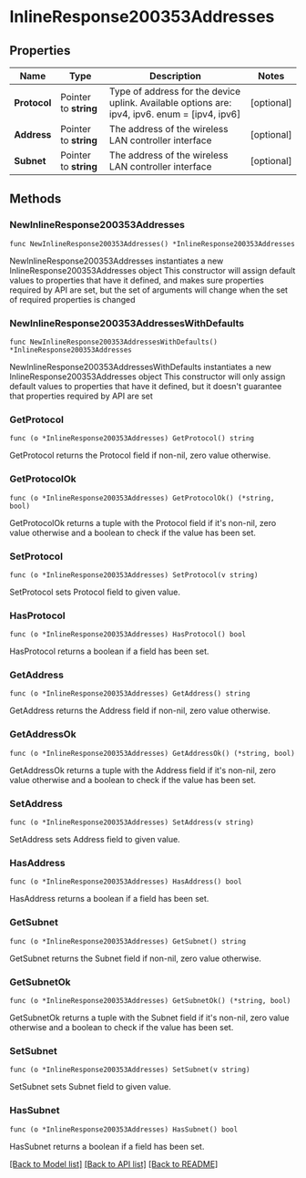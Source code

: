 # InlineResponse200353Addresses

## Properties

Name | Type | Description | Notes
------------ | ------------- | ------------- | -------------
**Protocol** | Pointer to **string** | Type of address for the device uplink. Available options are: ipv4, ipv6. enum &#x3D; [ipv4, ipv6] | [optional] 
**Address** | Pointer to **string** | The address of the wireless LAN controller interface | [optional] 
**Subnet** | Pointer to **string** | The address of the wireless LAN controller interface | [optional] 

## Methods

### NewInlineResponse200353Addresses

`func NewInlineResponse200353Addresses() *InlineResponse200353Addresses`

NewInlineResponse200353Addresses instantiates a new InlineResponse200353Addresses object
This constructor will assign default values to properties that have it defined,
and makes sure properties required by API are set, but the set of arguments
will change when the set of required properties is changed

### NewInlineResponse200353AddressesWithDefaults

`func NewInlineResponse200353AddressesWithDefaults() *InlineResponse200353Addresses`

NewInlineResponse200353AddressesWithDefaults instantiates a new InlineResponse200353Addresses object
This constructor will only assign default values to properties that have it defined,
but it doesn't guarantee that properties required by API are set

### GetProtocol

`func (o *InlineResponse200353Addresses) GetProtocol() string`

GetProtocol returns the Protocol field if non-nil, zero value otherwise.

### GetProtocolOk

`func (o *InlineResponse200353Addresses) GetProtocolOk() (*string, bool)`

GetProtocolOk returns a tuple with the Protocol field if it's non-nil, zero value otherwise
and a boolean to check if the value has been set.

### SetProtocol

`func (o *InlineResponse200353Addresses) SetProtocol(v string)`

SetProtocol sets Protocol field to given value.

### HasProtocol

`func (o *InlineResponse200353Addresses) HasProtocol() bool`

HasProtocol returns a boolean if a field has been set.

### GetAddress

`func (o *InlineResponse200353Addresses) GetAddress() string`

GetAddress returns the Address field if non-nil, zero value otherwise.

### GetAddressOk

`func (o *InlineResponse200353Addresses) GetAddressOk() (*string, bool)`

GetAddressOk returns a tuple with the Address field if it's non-nil, zero value otherwise
and a boolean to check if the value has been set.

### SetAddress

`func (o *InlineResponse200353Addresses) SetAddress(v string)`

SetAddress sets Address field to given value.

### HasAddress

`func (o *InlineResponse200353Addresses) HasAddress() bool`

HasAddress returns a boolean if a field has been set.

### GetSubnet

`func (o *InlineResponse200353Addresses) GetSubnet() string`

GetSubnet returns the Subnet field if non-nil, zero value otherwise.

### GetSubnetOk

`func (o *InlineResponse200353Addresses) GetSubnetOk() (*string, bool)`

GetSubnetOk returns a tuple with the Subnet field if it's non-nil, zero value otherwise
and a boolean to check if the value has been set.

### SetSubnet

`func (o *InlineResponse200353Addresses) SetSubnet(v string)`

SetSubnet sets Subnet field to given value.

### HasSubnet

`func (o *InlineResponse200353Addresses) HasSubnet() bool`

HasSubnet returns a boolean if a field has been set.


[[Back to Model list]](../README.md#documentation-for-models) [[Back to API list]](../README.md#documentation-for-api-endpoints) [[Back to README]](../README.md)


